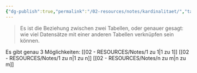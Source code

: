 ```yaml
---
{"dg-publish":true,"permalink":"/02-resources/notes/kardinalitaet/","tags":["datenbank","begriff","prüfungsrelevant"],"noteIcon":"","updated":"2024-06-10T02:02:17.000+02:00"}
---
```


> Es ist die Beziehung zwischen zwei Tabellen, oder genauer gesagt: wie viel Datensätze mit einer anderen Tabellen verknüpfen sein können.

Es gibt genau 3 Möglichkeiten:
[[02 - RESOURCES/Notes/1 zu 1\|1 zu 1]]
[[02 - RESOURCES/Notes/1 zu n\|1 zu n]]
[[02 - RESOURCES/Notes/n zu m\|n zu m]]